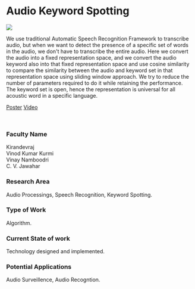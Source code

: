 # Audio Keyword Spotting

![](https://i.imgur.com/pgzVZu8.png)

We use traditional Automatic Speech Recognition Framework to transcribe audio, but when we want to detect the presence of a specific set of words in the audio, we don't have to transcribe the entire audio. Here we convert the audio into a fixed representation space, and we convert the audio keyword also into that fixed representation space and use cosine similarity to compare the similarity between the audio and keyword set in that representation space using sliding window approach. We try to reduce the number of parameters required to do it while retaining the performance. The keyword set is open, hence the representation is universal for all acoustic word in a specific language.

[Poster](01.%20Audio%20Keyword%20Spotting.pdf)
[Video](https://youtu.be/qN9_FM7RDRs)

<br>


### Faculty Name

Kirandevraj<br>
Vinod Kumar Kurmi<br>
Vinay Namboodri<br>
C. V. Jawahar


### Research Area

Audio Processings, Speech Recognition, Keyword Spotting.


### Type of Work

Algorithm.


### Current State of work

Technology designed and implemented.


### Potential Applications

Audio Surveillence, Audio Recogntion.
